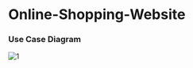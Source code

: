 # Online-Shopping-Website


### Use Case Diagram 
![1](https://user-images.githubusercontent.com/34748358/36067276-e9932510-0e87-11e8-9278-60604ab39f6e.png)
